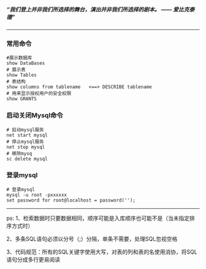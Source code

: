 ##### “我们登上并非我们所选择的舞台，演出并非我们所选择的剧本。    —— 爱比克泰德”
********
### 常用命令
```bush
#展示数据库
show DataBases    
# 展示表
show Tables        
# 表结构
show columns from tablename   <==> DESCRIBE tablename
# 用来显示授权用户的安全权限
show GRANTS 
```

### 启动关闭Mysql命令
 ```bush
# 启动mysql服务
net start mysql 
# 停止mysql服务
net stop mysql 
# 移除mysq
sc delete mysql  
```

### 登录mysql
```bush
# 登录mysql
mysql -u root -pxxxxxx   
set password for root@localhost = password('');
```

********

ps:
1、检索数据时只要数据相同，顺序可能是入库顺序也可能不是（当未指定排序方式时）

2、多条SQL语句必须以分号（;）分隔，单条不需要，处理SQL忽视空格

3、代码规范：所有的SQL关键字使用大写，对表的列和表的名使用消协，将SQL语句分成多行更易阅读


